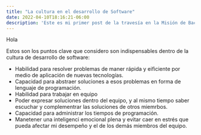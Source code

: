 ```yaml
---
title: "La cultura en el desarrollo de Software"
date: 2022-04-10T18:16:21-06:00
description: 'Este es mi primer post de la travesía en la Misión de Backend con Node JS de Launch X.'
---
```


Hola 

Estos son los puntos clave que considero son indispensables dentro de la cultura de desarrollo de software: 
- Habilidad para resolver problemas de maner rápida y eificiente por medio de aplicación de nuevas tecnologías.
- Capacidad para abstraer soluciones a esos problemas en forma de lenguaje de programación. 
- Habilidad para trabajar en equipo
- Poder expresar soluciones dentro del equipo, y al mismo tiempo saber escuchar y complementrar las soluciones de otros miemrbos.
- Capacidad para administrar los tiempos de programación. 
- Manetener una inteligenci emocional plena y evitar caer en estrés que pueda afectar mi desempeño y el de los demás miembros del equipo. 
